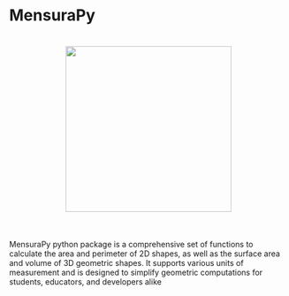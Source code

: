 # MensuraPy

<h1 align="center">
<img src="https://github.com/Anuva13/MensuraPy/tree/main/branding/mensurapylogo.svg"
width="300">
</h1><br>

MensuraPy python package is a comprehensive set of functions to calculate the area and perimeter of 2D shapes, as well as the surface area and volume of 3D geometric shapes. It supports various units of measurement and is designed to simplify geometric computations for students, educators, and developers alike
